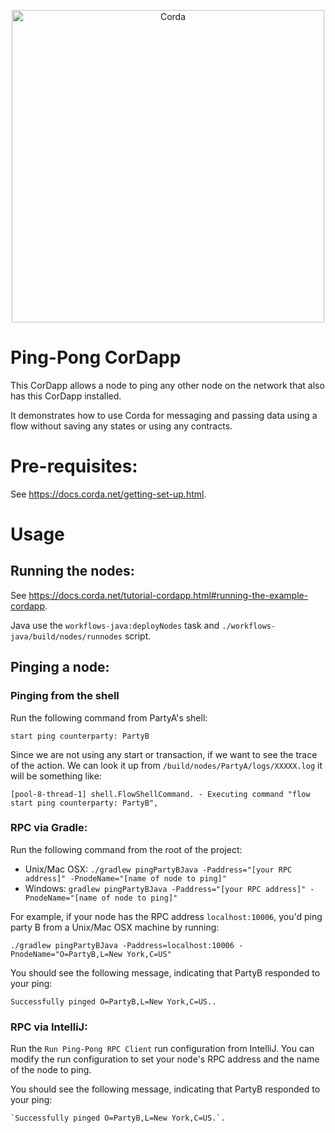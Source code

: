<p align="center">
  <img src="https://www.corda.net/wp-content/uploads/2016/11/fg005_corda_b.png" alt="Corda" width="500">
</p>

# Ping-Pong CorDapp

This CorDapp allows a node to ping any other node on the network that also has this CorDapp installed.

It demonstrates how to use Corda for messaging and passing data using a flow without saving any states or using any contracts.

# Pre-requisites:
  
See https://docs.corda.net/getting-set-up.html.

# Usage

## Running the nodes:

See https://docs.corda.net/tutorial-cordapp.html#running-the-example-cordapp.

Java use the `workflows-java:deployNodes` task and `./workflows-java/build/nodes/runnodes` script.


## Pinging a node:

### Pinging from the shell
Run the following command from PartyA's shell:
```
start ping counterparty: PartyB
```
Since we are not using any start or transaction, if we want to see the trace of the action. We can look it up from `/build/nodes/PartyA/logs/XXXXX.log` it will be something like: 
```
[pool-8-thread-1] shell.FlowShellCommand. - Executing command "flow start ping counterparty: PartyB",
```


### RPC via Gradle:

Run the following command from the root of the project:

* Unix/Mac OSX: `./gradlew pingPartyBJava -Paddress="[your RPC address]" -PnodeName="[name of node to ping]"`
* Windows: `gradlew pingPartyBJava -Paddress="[your RPC address]" -PnodeName="[name of node to ping]"`

For example, if your node has the RPC address `localhost:10006`, you'd ping party B from a 
Unix/Mac OSX machine by running:

    ./gradlew pingPartyBJava -Paddress=localhost:10006 -PnodeName="O=PartyB,L=New York,C=US"

You should see the following message, indicating that PartyB responded to your ping:

    Successfully pinged O=PartyB,L=New York,C=US..

### RPC via IntelliJ:

Run the `Run Ping-Pong RPC Client` run configuration from IntelliJ. You can modify the run 
configuration to set your node's RPC address and the name of the node to ping.

You should see the following message, indicating that PartyB responded to your ping:

    `Successfully pinged O=PartyB,L=New York,C=US.`.
